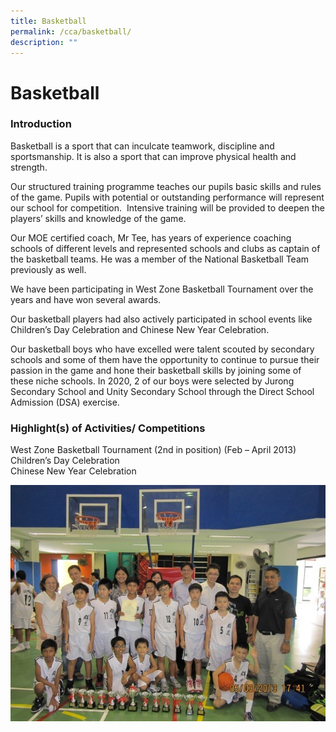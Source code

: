 ```yaml
---
title: Basketball
permalink: /cca/basketball/
description: ""
---
```

# Basketball
### Introduction

Basketball is a sport that can inculcate teamwork, discipline and sportsmanship. It is also a sport that can improve physical health and strength. 

Our structured training programme teaches our pupils basic skills and rules of the game. Pupils with potential or outstanding performance will represent our school for competition.  Intensive training will be provided to deepen the players’ skills and knowledge of the game. 

Our MOE certified coach, Mr Tee, has years of experience coaching schools of different levels and represented schools and clubs as captain of the basketball teams. He was a member of the National Basketball Team previously as well. 

We have been participating in West Zone Basketball Tournament over the years and have won several awards. 

Our basketball players had also actively participated in school events like Children’s Day Celebration and Chinese New Year Celebration.

Our basketball boys who have excelled were talent scouted by secondary schools and some of them have the opportunity to continue to pursue their passion in the game and hone their basketball skills by joining some of these niche schools. In 2020, 2 of our boys were selected by Jurong Secondary School and Unity Secondary School through the Direct School Admission (DSA) exercise.

  

### Highlight(s) of Activities/ Competitions

West Zone Basketball Tournament (2nd in position) (Feb – April 2013)  
Children’s Day Celebration  
Chinese New Year Celebration

![](/images/Departments/PE,%20CCA%20and%20Aesthetics/Cca/Basketball/BSKball.jpg)